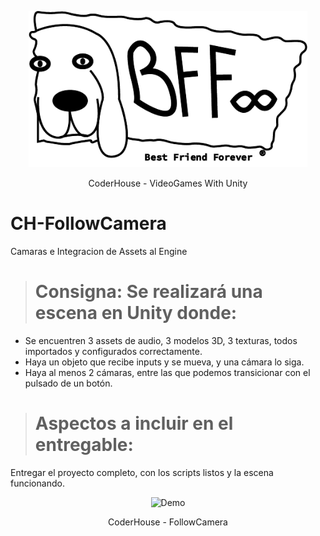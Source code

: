 <p align="center">
  <p align="center">    
    <img src="https://github.com/JesusRamirezGamarra/signature/blob/main/public/img/Logo_Negro.png" alt="BFFs" height="250">    
  </p>
  <p align="center">
       CoderHouse - VideoGames With Unity
  </p>
</p>



# CH-FollowCamera
Camaras e Integracion de Assets al Engine


> # Consigna: Se realizará una escena en Unity donde:
* Se encuentren 3 assets de audio, 3 modelos 3D, 3 texturas, todos importados y configurados correctamente.
* Haya un objeto que recibe inputs y se mueva, y una cámara lo siga.
* Haya al menos 2 cámaras, entre las que podemos transicionar con el pulsado de un botón.

> # Aspectos a incluir en el entregable:
Entregar el proyecto completo, con los scripts listos y la escena funcionando.



<p align="center">
  <p align="center">    
    <img src="./public/Demo.gif" alt="Demo" >    
  </p>
  <p align="center">
       CoderHouse - FollowCamera
  </p>
</p>

